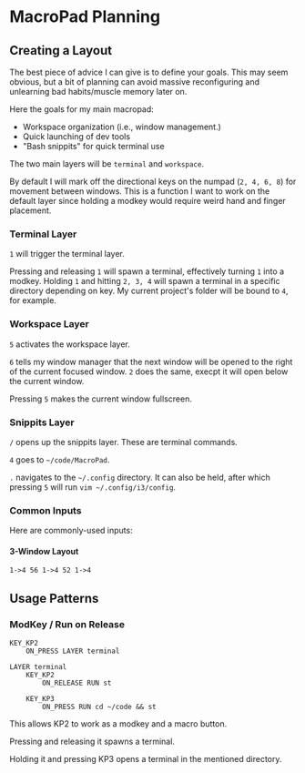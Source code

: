 # MacroPad Planning
## Creating a Layout

The best piece of advice I can give is to define your goals. This may seem
obvious, but a bit of planning can avoid massive reconfiguring and unlearning
bad habits/muscle memory later on.

Here the goals for my main macropad:

* Workspace organization (i.e., window management.)
* Quick launching of dev tools
* "Bash snippits" for quick terminal use

The two main layers will be `terminal` and `workspace`.

By default I will mark off the directional keys on the numpad (`2, 4, 6, 8`) for
movement between windows. This is a function I want to work on the default layer
since holding a modkey would require weird hand and finger placement.

### Terminal Layer

`1` will trigger the terminal layer.

Pressing and releasing `1` will spawn a terminal, effectively turning `1` into a
modkey. Holding `1` and hitting `2, 3, 4` will spawn a terminal in a specific
directory depending on key. My current project's folder will be bound to `4`,
for example.

### Workspace Layer

`5` activates the workspace layer.

`6` tells my window manager that the next window will be opened to the right of
the current focused window. `2` does the same, execpt it will open below the
current window.

Pressing `5` makes the current window fullscreen.

### Snippits Layer

`/` opens up the snippits layer. These are terminal commands.

`4` goes to `~/code/MacroPad`.

`.` navigates to the `~/.config` directory. It can also be held, after which
pressing `5` will run `vim ~/.config/i3/config`.

### Common Inputs

Here are commonly-used inputs:

#### 3-Window Layout

`1->4 56 1->4 52 1->4`

## Usage Patterns
### ModKey / Run on Release

```
KEY_KP2
	ON_PRESS LAYER terminal

LAYER terminal
	KEY_KP2
		ON_RELEASE RUN st

	KEY_KP3
		ON_PRESS RUN cd ~/code && st
```

This allows KP2 to work as a modkey and a macro button.

Pressing and releasing it spawns a terminal.

Holding it and pressing KP3 opens a terminal in the mentioned directory.

